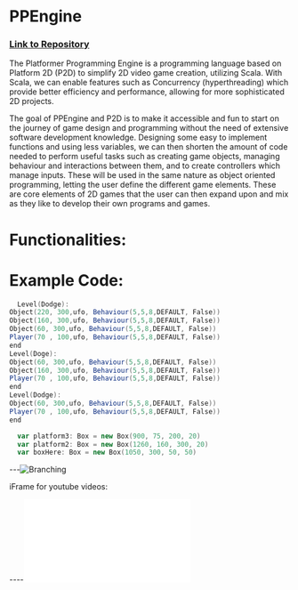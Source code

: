 # PPEngine

### [Link to Repository](https://github.com/FernandoDavis/PPEngine)



The Platformer Programming Engine is a programming language based on Platform 2D (P2D) to simplify 2D video game creation, utilizing Scala. With Scala, we can enable features such as Concurrency (hyperthreading) which provide better efficiency and performance, allowing for more sophisticated 2D projects.


The goal of PPEngine and P2D is to make it accessible and fun to start on the journey of game design and programming without the need of extensive software development knowledge. Designing some easy to implement functions and using less variables, we can then shorten the amount of code needed to perform useful tasks such as creating game objects, managing behaviour and interactions between them, and to create controllers which manage inputs. These will be used in the same nature as object oriented programming, letting the user define the different game elements. These are core elements of 2D games that the user can then expand upon and mix as they like to develop their own programs and games.
 
# Functionalities:

# Example Code:
```scala
  Level(Dodge):
Object(220, 300,ufo, Behaviour(5,5,8,DEFAULT, False))
Object(160, 300,ufo, Behaviour(5,5,8,DEFAULT, False))
Object(60, 300,ufo, Behaviour(5,5,8,DEFAULT, False))
Player(70 , 100,ufo, Behaviour(5,5,8,DEFAULT, False))
end
Level(Doge):
Object(60, 300,ufo, Behaviour(5,5,8,DEFAULT, False))
Object(160, 300,ufo, Behaviour(5,5,8,DEFAULT, False))
Player(70 , 100,ufo, Behaviour(5,5,8,DEFAULT, False))
end
Level(Dodge):
Object(60, 300,ufo, Behaviour(5,5,8,DEFAULT, False))
Player(70 , 100,ufo, Behaviour(5,5,8,DEFAULT, False))
end
```

```scala
  var platform3: Box = new Box(900, 75, 200, 20)
  var platform2: Box = new Box(1260, 160, 300, 20)
  var boxHere: Box = new Box(1050, 300, 50, 50)
```

---![Branching](https://i.imgur.com/Q17l01K.png)



iFrame for youtube videos:

----<iframe width="X" height="Y" src="LINK" frameborder="0" allow="autoplay; encrypted-media" allowfullscreen></iframe>






